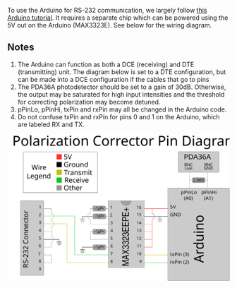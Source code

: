 To use the Arduino for RS-232 communication, we largely follow [this Arduino tutorial](https://www.arduino.cc/en/Tutorial/ArduinoSoftwareRS232). It requires a separate chip which can be powered using the 5V out on the Arduino (MAX3323E). See below for the wiring diagram.

## Notes
1. The Arduino can function as both a DCE (receiving) and DTE (transmitting) unit. The diagram below is set to a DTE configuration, but can be made into a DCE configuration if the cables that go to pins 
2. The PDA36A photodetector should be set to a gain of 30dB. Otherwise, the output may be saturated for high input intensities and the threshold for correcting polarization may become detuned.
3. pPinLo, pPinHi, txPin and rxPin may all be changed in the Arduino code.
4. Do not confuse txPin and rxPin for pins 0 and 1 on the Arduino, which are labeled RX and TX.


![Wiring diagram](/polarization_corrector_pin_diagram.svg)
